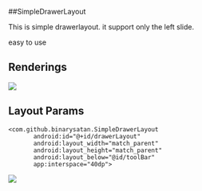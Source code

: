 ##SimpleDrawerLayout

This is simple drawerlayout. it support only the left slide.

easy to use

## Renderings
![](http://ww3.sinaimg.cn/mw690/0062ev2Wjw1f2o79nybhzg308w0ftdk8.gif)



## Layout Params

 ````
<com.github.binarysatan.SimpleDrawerLayout
        android:id="@+id/drawerLayout"
        android:layout_width="match_parent"
        android:layout_height="match_parent"
        android:layout_below="@id/toolBar"
        app:interspace="40dp">
````

![](http://ww1.sinaimg.cn/mw690/0062ev2Wjw1f2o7avk4r8j307p0dh0t0.jpg)







